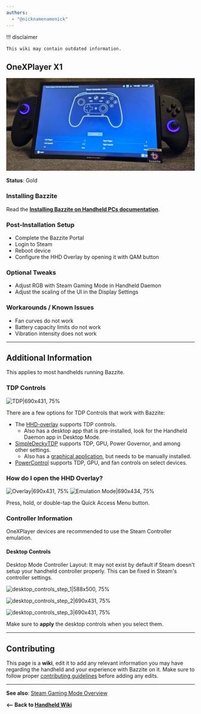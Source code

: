 ```yaml
---
authors:
  - "@nicknamenamenick"
---
```



!!! disclaimer

    This wiki may contain outdated information.

## OneXPlayer X1

![onexplayer-x1|690x328, 100%](../../img/onexplayer-x1.jpeg)

**Status**: Gold

### Installing Bazzite

Read the [**Installing Bazzite on Handheld PCs documentation**](/General/Installation_Guide/Installing_Bazzite_for_Handheld_PCs.md).

### Post-Installation Setup

- Complete the Bazzite Portal
- Login to Steam
- Reboot device
- Configure the HHD Overlay by opening it with QAM button

### Optional Tweaks

- Adjust RGB with Steam Gaming Mode in Handheld Daemon
- Adjust the scaling of the UI in the Display Settings

### Workarounds / Known Issues
- Fan curves do not work
- Battery capacity limits do not work
- Vibration intensity does not work


<hr>

## Additional Information

This applies to most handhelds running Bazzite.

### TDP Controls

![TDP|690x431, 75%](../../img/TDP.jpeg)

There are a few options for TDP Controls that work with Bazzite:

- The [HHD-overlay](https://github.com/hhd-dev/hhd/blob/master/readme.md) supports TDP controls.
  - Also has a desktop app that is pre-installed, look for the Handheld Daemon app in Desktop Mode.
- [SimpleDeckyTDP](https://github.com/aarron-lee/SimpleDeckyTDP) supports TDP, GPU, Power Governor, and among other settings.
  - Also has a [graphical application](https://github.com/aarron-lee/SimpleDeckyTDP-Desktop), but needs to be manually installed.
- [PowerControl](https://github.com/mengmeet/PowerControl) supports TDP, GPU, and fan controls on select devices.

### How do I open the HHD Overlay?

![Overlay|690x431, 75%](../../img/HHD_Overlay.jpeg)
![Emulation Mode|690x434, 75%](../../img/HHD_Emulation_Mode.jpeg)

Press, hold, or double-tap the Quick Access Menu button.

### Controller Information

OneXPlayer devices are recommended to use the Steam Controller emulation.

#### Desktop Controls

Desktop Mode Controller Layout: It may not exist by default if Steam doesn't setup your handheld controller properly. This can be fixed in Steam's controller settings.

![desktop_controls_step_1|588x500, 75%](../../img/handheld_desktop_controls_1.png)

![desktop_controls_step_2|690x431, 75%](../../img/handheld_desktop_controls_2.png)

![desktop_controls_step_3|690x431, 75%](../../img/handheld_desktop_controls_3.jpeg)

Make sure to **apply** the desktop controls when you select them.

<hr>

## Contributing

This page is a **wiki**, edit it to add any relevant information you may have regarding the handheld and your experience with Bazzite on it. Make sure to follow proper [contributing guidelines](https://docs.bazzite.gg/CONTRIBUTE/) before adding any edits.

<hr>

**See also**: [Steam Gaming Mode Overview](../Steam_Gaming_Mode.md)

**<-- Back to [Handheld Wiki](./index.md)**
